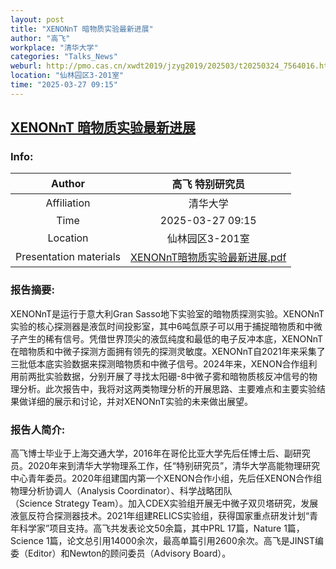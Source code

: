 ```yaml
---
layout: post
title: "XENONnT 暗物质实验最新进展"
author: "高飞"
workplace: "清华大学"
categories: "Talks_News"
weburl: http://pmo.cas.cn/xwdt2019/jzyg2019/202503/t20250324_7564016.html
location: "仙林园区3-201室"
time: "2025-03-27 09:15"
---
```


## [XENONnT 暗物质实验最新进展](http://pmo.cas.cn/xwdt2019/jzyg2019/202503/t20250324_7564016.html)

### Info:


|Author  |高飞 特别研究员|
|:--:|:--:|
|Affiliation|清华大学|
|Time    | 2025-03-27 09:15 |
|Location| 仙林园区3-201室 |
|Presentation materials|[XENONnT暗物质实验最新进展.pdf](https://pan.cstcloud.cn/unode/stor/downloadByUrl?downloadId=1.eyJidWNrZXQiOiJkZWZhdWx0IiwibGVuIjo2OTQ2Nzg0OCwic2l6ZSI6Njk0Njc4NDgsInBvcyI6MCwibmFtZSI6IjIwMjUwMzI3X1hFTk9OblTmmpfnianotKjlrp7pqozmnIDmlrDov5vlsZUucGRmIiwiY3RpbWUiOjE3NDQwODcwODksImtleSI6IlBpVFpqcHdqVWtLc1dsaWxoMkpFZ1h1UzBvVUFBQUFFSV83SSIsImFnZSI6ODY0MDB9.2745865596)|


### 报告摘要:
XENONnT是运行于意大利Gran Sasso地下实验室的暗物质探测实验。XENONnT实验的核心探测器是液氙时间投影室，其中6吨氙原子可以用于捕捉暗物质和中微子产生的稀有信号。凭借世界顶尖的液氙纯度和最低的电子反冲本底，XENONnT在暗物质和中微子探测方面拥有领先的探测灵敏度。XENONnT自2021年来采集了三批低本底实验数据来探测暗物质和中微子信号。2024年来，XENON合作组利用前两批实验数据，分别开展了寻找太阳硼-8中微子雾和暗物质核反冲信号的物理分析。此次报告中，我将对这两类物理分析的开展思路、主要难点和主要实验结果做详细的展示和讨论，并对XENONnT实验的未来做出展望。

### 报告人简介:
高飞博士毕业于上海交通大学，2016年在哥伦比亚大学先后任博士后、副研究员。2020年来到清华大学物理系工作，任“特别研究员”，清华大学高能物理研究中心青年委员。2020年组建国内第一个XENON合作小组，先后任XENON合作组物理分析协调人（Analysis Coordinator）、科学战略团队（Science Strategy Team）。加入CDEX实验组开展无中微子双贝塔研究，发展液氩反符合探测器技术。2021年组建RELICS实验组，获得国家重点研发计划“青年科学家”项目支持。高飞共发表论文50余篇，其中PRL 17篇，Nature 1篇，Science 1篇，论文总引用14000余次，最高单篇引用2600余次。高飞是JINST编委（Editor）和Newton的顾问委员（Advisory Board）。
